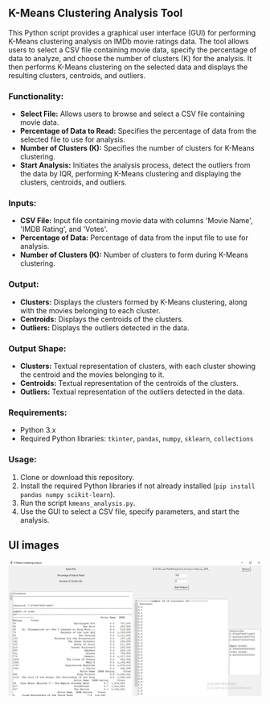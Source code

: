 ## K-Means Clustering Analysis Tool

This Python script provides a graphical user interface (GUI) for performing K-Means clustering analysis on IMDb movie ratings data. The tool allows users to select a CSV file containing movie data, specify the percentage of data to analyze, and choose the number of clusters (K) for the analysis. It then performs K-Means clustering on the selected data and displays the resulting clusters, centroids, and outliers.

### Functionality:

- **Select File:** Allows users to browse and select a CSV file containing movie data.
- **Percentage of Data to Read:** Specifies the percentage of data from the selected file to use for analysis.
- **Number of Clusters (K):** Specifies the number of clusters for K-Means clustering.
- **Start Analysis:** Initiates the analysis process, detect the outliers from the data by IQR, performing K-Means clustering and displaying the clusters, centroids, and outliers.

### Inputs:

- **CSV File:** Input file containing movie data with columns 'Movie Name', 'IMDB Rating', and 'Votes'.
- **Percentage of Data:** Percentage of data from the input file to use for analysis.
- **Number of Clusters (K):** Number of clusters to form during K-Means clustering.

### Output:

- **Clusters:** Displays the clusters formed by K-Means clustering, along with the movies belonging to each cluster.
- **Centroids:** Displays the centroids of the clusters.
- **Outliers:** Displays the outliers detected in the data.

### Output Shape:

- **Clusters:** Textual representation of clusters, with each cluster showing the centroid and the movies belonging to it.
- **Centroids:** Textual representation of the centroids of the clusters.
- **Outliers:** Textual representation of the outliers detected in the data.

### Requirements:

- Python 3.x
- Required Python libraries: `tkinter`, `pandas`, `numpy`, `sklearn`, `collections`

### Usage:

1. Clone or download this repository.
2. Install the required Python libraries if not already installed (`pip install pandas numpy scikit-learn`).
3. Run the script `kmeans_analysis.py`.
4. Use the GUI to select a CSV file, specify parameters, and start the analysis.

## UI images
![UI1](UI.jpg)
